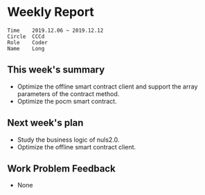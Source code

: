 # Weekly Report 
```
Time	2019.12.06 ~ 2019.12.12
Circle	CCCd
Role	Coder
Name	Long
```
## This week's summary
- Optimize the offline smart contract client and support the array parameters of the contract method.
- Optimize the pocm smart contract.

## Next week's plan

- Study the business logic of nuls2.0.
- Optimize the offline smart contract client.


## Work Problem Feedback
- None

